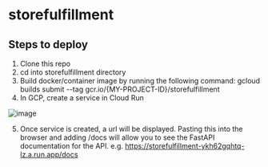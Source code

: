 # storefulfillment

## Steps to deploy
1.  Clone this repo
2.  cd into storefulfillment directory
3.  Build docker/container image by running the following command:  gcloud builds submit --tag gcr.io/{MY-PROJECT-ID}/storefulfillment
4.  In GCP, create a service in Cloud Run

![image](https://user-images.githubusercontent.com/95083111/180077623-8b01b1af-d130-49ba-a00d-59f3cf6166e9.png)

5.  Once service is created, a url will be displayed.  Pasting this into the browser and adding /docs will allow you to see the FastAPI documentation for the API.  e.g. https://storefulfillment-ykh62gqhtq-lz.a.run.app/docs


